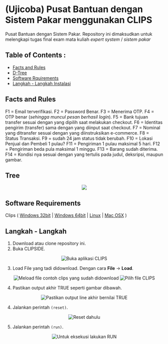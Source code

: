 # (Ujicoba) Pusat Bantuan dengan Sistem Pakar menggunakan CLIPS
Pusat Bantuan dengan Sistem Pakar.
Repository ini dimaksudkan untuk melengkapi tugas final exam mata kuliah _expert system_ / _sistem pakar_ 

## Table of Contents :
* [Facts and Rules](#)
* [D-Tree](#)
* [Software Rquirements](https://github.com/mssadewa/pbsp#software-requirements)
* [Langkah - Langkah Instalasi](https://github.com/mssadewa/pbsp#langkah---langkah)


## Facts and Rules
F1	= Email terverifikasi.
F2	= Password Benar.
F3	= Menerima OTP.
F4	= OTP benar (_sehingga muncul pesan berhasil login_).
F5	= Bank tujuan transfer sesuai dengan yang dipilih saat melakukan checkout.
F6	= Identitas pengirim (transfer) sama dengan yang diinput saat checkout.
F7	= Nominal yang ditransfer sesuai dengan yang diinstruksikan e-commerce.
F8	= Status Transaksi.
F9	= sudah 24 jam status tidak berubah.
F10 = Lokasi Penjual dan Pembeli 1 pulau?
F11 = Pengiriman 1 pulau maksimal 5 hari.
F12 = Pengiriman beda pula maksimal 1 minggu.
F13 = Barang sudah diterima.
F14 = Kondisi nya sesuai dengan yang tertulis pada judul, deksripsi, maupun gambar.

## Tree

<p align=center>
	<img src="https://i.ibb.co/HPvLcNC/ecommerce.png" />
</p>


## Software Requirements
Clips ( [Windows 32bit](https://sourceforge.net/projects/clipsrules/files/CLIPS/6.30/clips_windows_32_bit_executables_630.msi/download) | [Windows 64bit](https://sourceforge.net/projects/clipsrules/files/CLIPS/6.30/clips_windows_64_bit_executables_630.msi/download) | [Linux](https://sourceforge.net/projects/clipsrules/files/CLIPS/6.30/clips_core_source_630.zip/download) | [Mac OSX](https://sourceforge.net/projects/clipsrules/files/CLIPS/6.30/clips_mac_osx_executables_630.zip/download) )

## Langkah - Langkah
1. Download atau clone repository ini.
2. Buka CLIPSIDE.

<p align="center">
  <img src="https://i.ibb.co/F5cvytg/clips-1.png" alt="Buka aplikasi CLIPS" />
</p>

3. Load File yang tadi didownload. Dengan cara **File** -> **Load**.

<p align="center">
  <img src="https://i.ibb.co/4SpbxnS/clips-3.png" alt="Meload file contoh clips yang sudah didownload"/ >
  <img src="https://i.ibb.co/BqHTcXL/clips-4.png" alt="Pilih file CLIPS"/>
</p>

4. Pastikan output akhir TRUE seperti gambar dibawah.

<p align="center">
  <img src="https://i.ibb.co/rskfrVs/clips-5.png" alt="Pastikan output line akhir bernilai TRUE"/>
</p>

4. Jalankan perintah `(reset)`.

<p align="center">
  <img src="https://i.ibb.co/9tKBfp9/clips-6.png" alt="Reset dahulu"/>
</p>

5. Jalankan perintah `(run)`.

<p align="center">
  <img src="https://i.ibb.co/WpXmxyH/clips-7.png" alt="Untuk eksekusi lakukan RUN"/>
</p>
